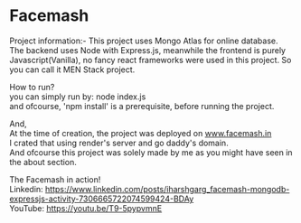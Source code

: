 # Facemash

Project information:-
This project uses Mongo Atlas for online database. The backend uses Node with Express.js, meanwhile the frontend is purely Javascript(Vanilla), no fancy react frameworks were used in this project. So you can call it MEN Stack project.  

How to run?  
you can simply run by: node index.js  
and ofcourse, 'npm install' is a prerequisite, before running the project.  

And,  
At the time of creation, the project was deployed on www.facemash.in  
I crated that using render's server and go daddy's domain.  
And ofcourse this project was solely made by me as you might have seen in the about section.  

The Facemash in action!  
Linkedin: https://www.linkedin.com/posts/iharshgarg_facemash-mongodb-expressjs-activity-7306665722074599424-BDAy  
YouTube: https://youtu.be/T9-5pypvmnE  

